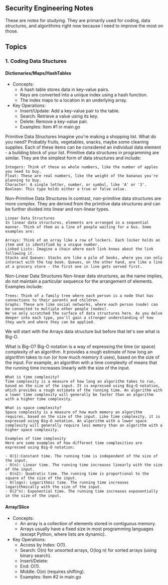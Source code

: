 ## Security Engineering Notes

These are notes for studying. They are primarily used for coding, data structures, and algorithims right now because I need to improve the most on those.

## Topics

### 1. Coding Data Stuctures
#### Dictionaries/Maps/HashTables
- Concepts:
    -  A hash table stores data in key-value pairs.
    -  Keys are converted into a unique index using a hash function.
    -  The index maps to a location in an underlying array.
- Key Operations:
    - Insert/Update: Add a key-value pair to the table.
    - Search: Retrieve a value using its key.
    - Delete: Remove a key-value pair.
    - Examples: Item #1 in main.go


Primitive Data Structures
Imagine you're making a shopping list. What do you need? Probably fruits, vegetables, snacks, maybe some cleaning supplies. Each of these items can be considered an individual data element - a building block of your list. Primitive data structures in programming are similar. They are the simplest form of data structures and include:

    Integers: Think of these as whole numbers, like the number of apples you need to buy.
    Float: These are real numbers, like the weight of the bananas you're planning to buy.
    Character: A single letter, number, or symbol, like 'A' or '3'.
    Boolean: This type holds either a true or false value.

Non-Primitive Data Structures
In contrast, non-primitive data structures are more complex. They are derived from the primitive data structures and can be further divided into linear and non-linear types.

    Linear Data Structures
    In linear data structures, elements are arranged in a sequential manner. Think of them as a line of people waiting for a bus. Some examples are:

    Arrays: Think of an array like a row of lockers. Each locker holds an item and is identified by a unique number.
    Linked Lists: Imagine a chain where each link knows about the link following it.
    Stacks and Queues: Stacks are like a pile of books, where you can only interact with the top book. Queues, on the other hand, are like a line at a grocery store - the first one in line gets served first.

Non-Linear Data Structures
Non-linear data structures, as the name implies, do not maintain a particular sequence for the arrangement of elements. Examples include:

    Trees: Think of a family tree where each person is a node that has connections to their parents and children.
    Graphs: These are like social networks, where each person (node) can be connected to multiple other people (nodes).
    We've only scratched the surface of data structures here. As you delve deeper into each type, you'll gain a stronger understanding of how they work and where they can be applied.

We will start with the Arrays data structure but before that let's see what is Big-O.

What is Big-O?
    Big-O notation is a way of expressing the time (or space) complexity of an algorithm. It provides a rough estimate of how long an algorithm takes to run (or how much memory it uses), based on the size of the input. For example, an algorithm with a time complexity of  means that the running time increases linearly with the size of the input.

    What is time complexity?
    Time complexity is a measure of how long an algorithm takes to run, based on the size of the input. It is expressed using Big-O notation, which provides a rough estimate of the running time. An algorithm with a lower time complexity will generally be faster than an algorithm with a higher time complexity.

    What is space complexity?
    Space complexity is a measure of how much memory an algorithm requires, based on the size of the input. Like time complexity, it is expressed using Big-O notation. An algorithm with a lower space complexity will generally require less memory than an algorithm with a higher space complexity.

    Examples of time complexity
    Here are some examples of how different time complexities are expressed using Big-O notation:

    - O(1):Constant time. The running time is independent of the size of the input.
    - O(n): Linear time. The running time increases linearly with the size of the input.
    - O(n2): Quadratic time. The running time is proportional to the square of the size of the input.
    - O(logn): Logarithmic time. The running time increases logarithmically with the size of the input.
    - O(2^n): Exponential time. The running time increases exponentially in the size of the input.





#### Array/Slice
- Concepts:
    - An array is a collection of elements stored in contiguous memory.
    - Arrays usually have a fixed size in most programming languages (except Python, where lists are dynamic).
- Key Operations:
    - Access by Index: O(1).
    - Search: O(n) for unsorted arrays, O(log n) for sorted arrays (using binary search).
    - Insert/Delete:
    - End: O(1).
    - Middle: O(n) (requires shifting).
    - Examples: Item #2 in main.go